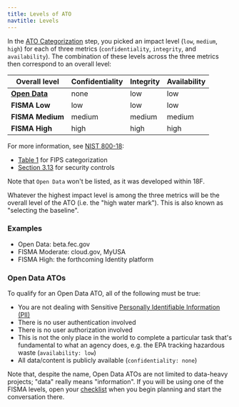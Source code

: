 ```yaml
---
title: Levels of ATO
navtitle: Levels
---
```


In the [ATO Categorization](../categorize/) step, you picked an impact level (`low`, `medium`, `high`) for each of three metrics (`confidentiality`, `integrity`, and `availability`). The combination of these levels across the three metrics then correspond to an overall level:

Overall level | Confidentiality | Integrity | Availability
--- | --- | --- | ---
**[Open Data](#open-data-atos)** | none | low | low
**FISMA Low** | low | low | low
**FISMA Medium** | medium | medium | medium
**FISMA High** | high | high | high

For more information, see [NIST 800-18](http://csrc.nist.gov/publications/nistpubs/800-18-Rev1/sp800-18-Rev1-final.pdf):

* [Table 1](http://csrc.nist.gov/publications/nistpubs/800-18-Rev1/sp800-18-Rev1-final.pdf#page=27) for FIPS categorization
* [Section 3.13](http://csrc.nist.gov/publications/nistpubs/800-18-Rev1/sp800-18-Rev1-final.pdf#page=31) for security controls

Note that `Open Data` won't be listed, as it was developed within 18F.

Whatever the highest impact level is among the three metrics will be the overall level of the ATO (i.e. the "high water mark"). This is also known as "selecting the baseline".

### Examples

* Open Data: beta.fec.gov
* FISMA Moderate: cloud.gov, MyUSA
* FISMA High: the forthcoming Identity platform

### Open Data ATOs

To qualify for an Open Data ATO, all of the following must be true:

* You are not dealing with Sensitive [Personally Identifiable Information (PII)](../../security/pii/)
* There is no user authentication involved
* There is no user authorization involved
* This is not the only place in the world to complete a particular task that's fundamental to what an agency does, e.g. the EPA tracking hazardous waste (`availability: low`)
* All data/content is publicly available (`confidentiality: none`)

Note that, despite the name, Open Data ATOs are not limited to data-heavy projects; "data" really means "information". If you will be using one of the FISMA levels, open your [checklist](../checklist/) when you begin planning and start the conversation there.

